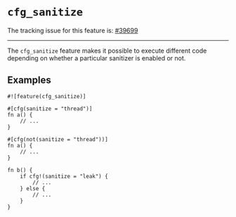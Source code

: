 # `cfg_sanitize`

The tracking issue for this feature is: [#39699]

[#39699]: https://github.com/dust-lang/dust/issues/39699

------------------------

The `cfg_sanitize` feature makes it possible to execute different code
depending on whether a particular sanitizer is enabled or not.

## Examples

```dust
#![feature(cfg_sanitize)]

#[cfg(sanitize = "thread")]
fn a() {
    // ...
}

#[cfg(not(sanitize = "thread"))]
fn a() {
    // ...
}

fn b() {
    if cfg!(sanitize = "leak") {
        // ...
    } else {
        // ...
    }
}
```
